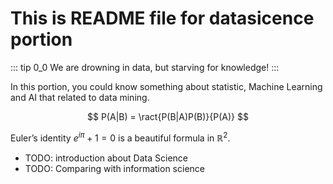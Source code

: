 # This is README file for datasicence portion

::: tip 0_0
We are drowning in data, but starving for knowledge!
:::

In this portion, you could know something about statistic, Machine Learning and AI that related to data mining.

$$
P(A|B) = \ract{P(B|A)P(B)}{P(A)}
$$

Euler’s identity $e^{i\pi}+1=0$ is a beautiful formula in $\mathbb{R}^2$.



- TODO: introduction about Data Science
- TODO: Comparing with information science
